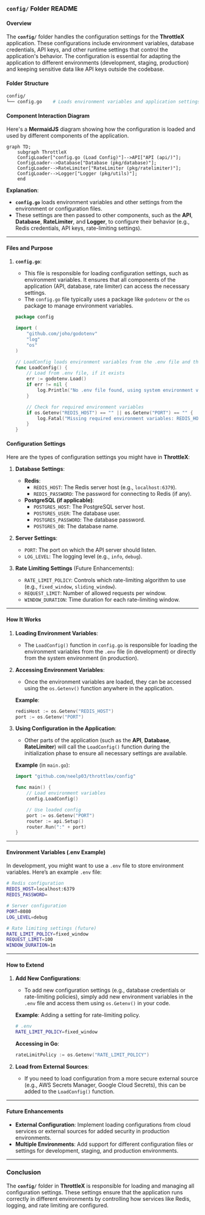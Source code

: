 ### **`config/` Folder README**

#### **Overview**
The **`config/`** folder handles the configuration settings for the **ThrottleX** application. These configurations include environment variables, database credentials, API keys, and other runtime settings that control the application's behavior. The configuration is essential for adapting the application to different environments (development, staging, production) and keeping sensitive data like API keys outside the codebase.

#### **Folder Structure**

```bash
config/
└── config.go    # Loads environment variables and application settings
```

#### **Component Interaction Diagram**

Here's a **MermaidJS** diagram showing how the configuration is loaded and used by different components of the application.

```mermaid
graph TD;
    subgraph ThrottleX
    ConfigLoader["config.go (Load Config)"]-->API["API (api/)"];
    ConfigLoader-->Database["Database (pkg/database)"];
    ConfigLoader-->RateLimiter["RateLimiter (pkg/ratelimiter)"];
    ConfigLoader-->Logger["Logger (pkg/utils)"];
    end
```

**Explanation**:
- **`config.go`** loads environment variables and other settings from the environment or configuration files.
- These settings are then passed to other components, such as the **API**, **Database**, **RateLimiter**, and **Logger**, to configure their behavior (e.g., Redis credentials, API keys, rate-limiting settings).

---

#### **Files and Purpose**

1. **`config.go`**:  
   - This file is responsible for loading configuration settings, such as environment variables. It ensures that all components of the application (API, database, rate limiter) can access the necessary settings.
   - The `config.go` file typically uses a package like `godotenv` or the `os` package to manage environment variables.

   ```go
   package config

   import (
       "github.com/joho/godotenv"
       "log"
       "os"
   )

   // LoadConfig loads environment variables from the .env file and the system environment
   func LoadConfig() {
       // Load from .env file, if it exists
       err := godotenv.Load()
       if err != nil {
           log.Println("No .env file found, using system environment variables")
       }

       // Check for required environment variables
       if os.Getenv("REDIS_HOST") == "" || os.Getenv("PORT") == "" {
           log.Fatal("Missing required environment variables: REDIS_HOST, PORT")
       }
   }
   ```

#### **Configuration Settings**

Here are the types of configuration settings you might have in **ThrottleX**:

1. **Database Settings**:  
   - **Redis**:  
     - `REDIS_HOST`: The Redis server host (e.g., `localhost:6379`).
     - `REDIS_PASSWORD`: The password for connecting to Redis (if any).
   - **PostgreSQL (if applicable)**:
     - `POSTGRES_HOST`: The PostgreSQL server host.
     - `POSTGRES_USER`: The database user.
     - `POSTGRES_PASSWORD`: The database password.
     - `POSTGRES_DB`: The database name.

2. **Server Settings**:  
   - `PORT`: The port on which the API server should listen.
   - `LOG_LEVEL`: The logging level (e.g., `info`, `debug`).

3. **Rate Limiting Settings** (Future Enhancements):  
   - `RATE_LIMIT_POLICY`: Controls which rate-limiting algorithm to use (e.g., `fixed_window`, `sliding_window`).
   - `REQUEST_LIMIT`: Number of allowed requests per window.
   - `WINDOW_DURATION`: Time duration for each rate-limiting window.

---

#### **How It Works**

1. **Loading Environment Variables**:  
   - The `LoadConfig()` function in `config.go` is responsible for loading the environment variables from the `.env` file (in development) or directly from the system environment (in production).

2. **Accessing Environment Variables**:  
   - Once the environment variables are loaded, they can be accessed using the `os.Getenv()` function anywhere in the application.

   **Example**:
   ```go
   redisHost := os.Getenv("REDIS_HOST")
   port := os.Getenv("PORT")
   ```

3. **Using Configuration in the Application**:
   - Other parts of the application (such as the **API**, **Database**, **RateLimiter**) will call the `LoadConfig()` function during the initialization phase to ensure all necessary settings are available.

   **Example** (in `main.go`):
   ```go
   import "github.com/neelp03/throttlex/config"

   func main() {
       // Load environment variables
       config.LoadConfig()

       // Use loaded config
       port := os.Getenv("PORT")
       router := api.Setup()
       router.Run(":" + port)
   }
   ```

---

#### **Environment Variables (.env Example)**

In development, you might want to use a `.env` file to store environment variables. Here’s an example `.env` file:

```bash
# Redis configuration
REDIS_HOST=localhost:6379
REDIS_PASSWORD=

# Server configuration
PORT=8080
LOG_LEVEL=debug

# Rate limiting settings (future)
RATE_LIMIT_POLICY=fixed_window
REQUEST_LIMIT=100
WINDOW_DURATION=1m
```

---

#### **How to Extend**

1. **Add New Configurations**:  
   - To add new configuration settings (e.g., database credentials or rate-limiting policies), simply add new environment variables in the `.env` file and access them using `os.Getenv()` in your code.

   **Example**: Adding a setting for rate-limiting policy.
   ```bash
   # .env
   RATE_LIMIT_POLICY=fixed_window
   ```

   **Accessing in Go**:
   ```go
   rateLimitPolicy := os.Getenv("RATE_LIMIT_POLICY")
   ```

2. **Load from External Sources**:  
   - If you need to load configuration from a more secure external source (e.g., AWS Secrets Manager, Google Cloud Secrets), this can be added to the `LoadConfig()` function.

---

#### **Future Enhancements**

- **External Configuration**: Implement loading configurations from cloud services or external sources for added security in production environments.
- **Multiple Environments**: Add support for different configuration files or settings for development, staging, and production environments.

---

### **Conclusion**

The **`config/`** folder in **ThrottleX** is responsible for loading and managing all configuration settings. These settings ensure that the application runs correctly in different environments by controlling how services like Redis, logging, and rate limiting are configured.
